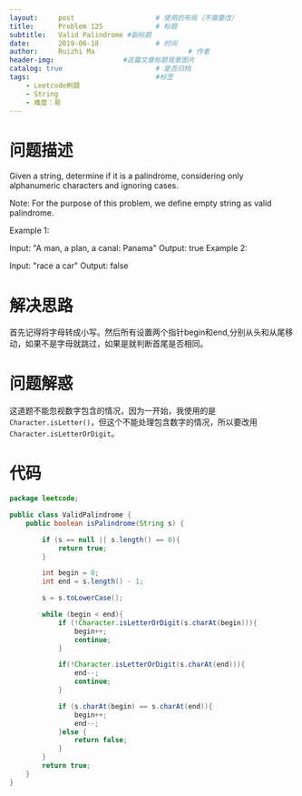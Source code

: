 ```yaml
---
layout:     post   				    # 使用的布局（不需要改）
title:      Problem 125				# 标题 
subtitle:   Valid Palindrome #副标题
date:       2019-06-18				# 时间
author:     Ruizhi Ma 						# 作者
header-img:              	#这篇文章标题背景图片
catalog: true 						# 是否归档
tags:								#标签
    - Leetcode刷题
    - String
    - 难度：易
---
```

# 问题描述
Given a string, determine if it is a palindrome, considering only alphanumeric characters and ignoring cases.

Note: For the purpose of this problem, we define empty string as valid palindrome.

Example 1:

Input: "A man, a plan, a canal: Panama"
Output: true
Example 2:

Input: "race a car"
Output: false

# 解决思路
首先记得将字母转成小写。然后所有设置两个指针begin和end,分别从头和从尾移动，如果不是字母就跳过，如果是就判断首尾是否相同。

# 问题解惑
这道题不能忽视数字包含的情况，因为一开始，我使用的是```Character.isLetter()```，但这个不能处理包含数字的情况，所以要改用```Character.isLetterOrDigit```。

# 代码
```java
package leetcode;

public class ValidPalindrome {
    public boolean isPalindrome(String s) {

        if (s == null || s.length() == 0){
            return true;
        }

        int begin = 0;
        int end = s.length() - 1;

        s = s.toLowerCase();

        while (begin < end){
            if (!Character.isLetterOrDigit(s.charAt(begin))){
                begin++;
                continue;
            }

            if(!Character.isLetterOrDigit(s.charAt(end))){
                end--;
                continue;
            }

            if (s.charAt(begin) == s.charAt(end)){
                begin++;
                end--;
            }else {
                return false;
            }
        }
        return true;
    }
}

```